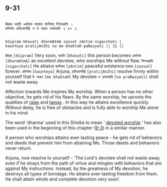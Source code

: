 ## 9-31


```shloka-sa

क्षिप्रम् भवति धर्मात्मा शश्वत् शान्तिम् निगच्छति ।
कौन्तेय प्रतिजानीहि न मे भक्तः पणश्यति ॥ ३१ ॥

```
```shloka-sa-hk

kSipram bhavati dharmAtmA zazvat zAntim nigacchati |
kaunteya pratijAnIhi na me bhaktaH paNazyati || 31 ||

```
`क्षिप्रम्` `[kSipram]` Very soon, `भवति` `[bhavati]` this person becomes `धर्मात्मा` `[dharmAtmA]` an excellent devotee, who worships Me without flaw. `निगच्छति` `[nigacchati]` He attains `शान्तिम्` `[zAntim]` peaceful existence `शश्वत्` `[zazvat]` forever. `कौन्तेय` `[kaunteya]` Arjuna, `प्रतिजानीहि` `[pratijAnIhi]` resolve firmly within yourself that `मे भक्तः` `[me bhaktaH]` My devotee `न प्रणश्यति` `[na praNazyati]` shall not waste away.

Affection towards Me inspires My worship. When a person has no other objective, he gets rid of his flaws. By the same worship, he uproots the qualities of 
[rajas](2-45_to_2-46.md#satva_rajas_tamas)
 and 
[tamas](2-45_to_2-46.md#satva_rajas_tamas)
. In this way he attains excellence quickly. Without delay, he is free of obstacles and is fully able to worship Me alone in his mind. 

The word 'dharma' used in this Shloka to mean '
[devoted worship](Chapter_7.md#bhakti_a_defn)
' has also been used in the beginning of this chapter ([9-3](9-3.md)) in a similar manner.

A person who worships attains ever-lasting peace - he gets rid of behaviors and deeds that prevent him from attaining Me. Those deeds and behaviors never return. 

Arjuna, now resolve to yourself - 'The Lord's devotee shall not waste away, even if he strays from the path of virtue and mingles with behaviors that are against My instructions. Instead, by the greatness of My devotion, he destroys all types of bondage. He attains ever-lasting freedom from them. He shall attain whole and complete devotion very soon’.


